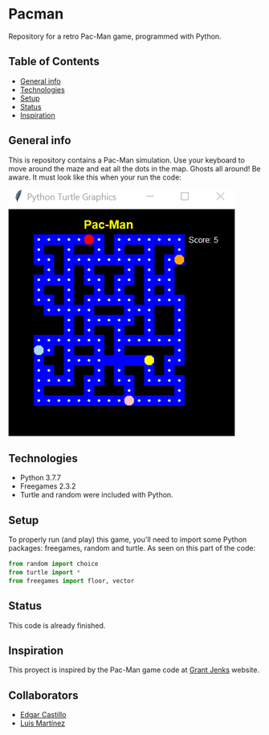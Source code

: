 # Pacman
 Repository for a retro Pac-Man game, programmed with Python.
 
## Table of Contents
* [General info](#general-info)
* [Technologies](#technologies)
* [Setup](#setup)
* [Status](#status)
* [Inspiration](#inspiration)

## General info
This is repository contains a Pac-Man simulation. Use your keyboard to move around the maze and eat
all the dots in the map. Ghosts all around! Be aware. It must look like this when your run the code:

![pacman](./images/pacman.PNG)

## Technologies
* Python 3.7.7
* Freegames 2.3.2
* Turtle and random were included with Python.

## Setup
To properly run (and play) this game, you'll need to import some Python packages: freegames, random and turtle.
As seen on this part of the code:

```Python
from random import choice
from turtle import *
from freegames import floor, vector
```

## Status
This code is already finished.

## Inspiration
This proyect is inspired by the Pac-Man game code at [Grant Jenks](http://www.grantjenks.com/docs/freegames/pacman.html) website.

## Collaborators
* [Edgar Castillo](https://github.com/EdgarCastilloRm)
* [Luis Martínez](https://github.com/A01570852)
